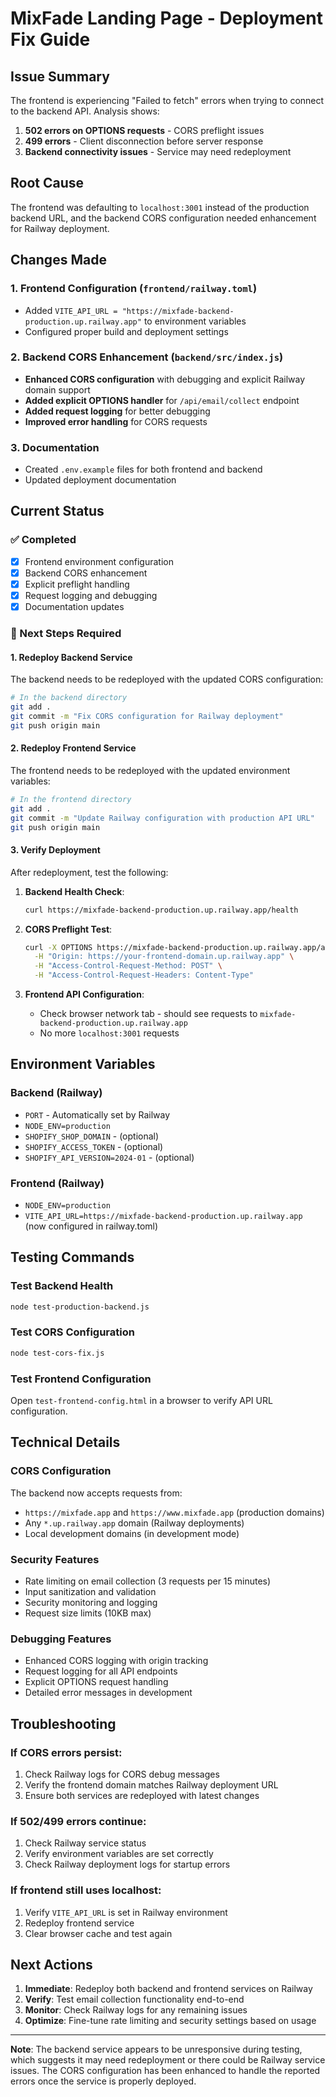 # MixFade Landing Page - Deployment Fix Guide

## Issue Summary
The frontend is experiencing "Failed to fetch" errors when trying to connect to the backend API. Analysis shows:

1. **502 errors on OPTIONS requests** - CORS preflight issues
2. **499 errors** - Client disconnection before server response
3. **Backend connectivity issues** - Service may need redeployment

## Root Cause
The frontend was defaulting to `localhost:3001` instead of the production backend URL, and the backend CORS configuration needed enhancement for Railway deployment.

## Changes Made

### 1. Frontend Configuration (`frontend/railway.toml`)
- Added `VITE_API_URL = "https://mixfade-backend-production.up.railway.app"` to environment variables
- Configured proper build and deployment settings

### 2. Backend CORS Enhancement (`backend/src/index.js`)
- **Enhanced CORS configuration** with debugging and explicit Railway domain support
- **Added explicit OPTIONS handler** for `/api/email/collect` endpoint
- **Added request logging** for better debugging
- **Improved error handling** for CORS requests

### 3. Documentation
- Created `.env.example` files for both frontend and backend
- Updated deployment documentation

## Current Status

### ✅ Completed
- [x] Frontend environment configuration
- [x] Backend CORS enhancement
- [x] Explicit preflight handling
- [x] Request logging and debugging
- [x] Documentation updates

### 🔄 Next Steps Required

#### 1. Redeploy Backend Service
The backend needs to be redeployed with the updated CORS configuration:

```bash
# In the backend directory
git add .
git commit -m "Fix CORS configuration for Railway deployment"
git push origin main
```

#### 2. Redeploy Frontend Service
The frontend needs to be redeployed with the updated environment variables:

```bash
# In the frontend directory
git add .
git commit -m "Update Railway configuration with production API URL"
git push origin main
```

#### 3. Verify Deployment
After redeployment, test the following:

1. **Backend Health Check**:
   ```bash
   curl https://mixfade-backend-production.up.railway.app/health
   ```

2. **CORS Preflight Test**:
   ```bash
   curl -X OPTIONS https://mixfade-backend-production.up.railway.app/api/email/collect \
     -H "Origin: https://your-frontend-domain.up.railway.app" \
     -H "Access-Control-Request-Method: POST" \
     -H "Access-Control-Request-Headers: Content-Type"
   ```

3. **Frontend API Configuration**:
   - Check browser network tab - should see requests to `mixfade-backend-production.up.railway.app`
   - No more `localhost:3001` requests

## Environment Variables

### Backend (Railway)
- `PORT` - Automatically set by Railway
- `NODE_ENV=production`
- `SHOPIFY_SHOP_DOMAIN` - (optional)
- `SHOPIFY_ACCESS_TOKEN` - (optional)
- `SHOPIFY_API_VERSION=2024-01` - (optional)

### Frontend (Railway)
- `NODE_ENV=production`
- `VITE_API_URL=https://mixfade-backend-production.up.railway.app` (now configured in railway.toml)

## Testing Commands

### Test Backend Health
```bash
node test-production-backend.js
```

### Test CORS Configuration
```bash
node test-cors-fix.js
```

### Test Frontend Configuration
Open `test-frontend-config.html` in a browser to verify API URL configuration.

## Technical Details

### CORS Configuration
The backend now accepts requests from:
- `https://mixfade.app` and `https://www.mixfade.app` (production domains)
- Any `*.up.railway.app` domain (Railway deployments)
- Local development domains (in development mode)

### Security Features
- Rate limiting on email collection (3 requests per 15 minutes)
- Input sanitization and validation
- Security monitoring and logging
- Request size limits (10KB max)

### Debugging Features
- Enhanced CORS logging with origin tracking
- Request logging for all API endpoints
- Explicit OPTIONS request handling
- Detailed error messages in development

## Troubleshooting

### If CORS errors persist:
1. Check Railway logs for CORS debug messages
2. Verify the frontend domain matches Railway deployment URL
3. Ensure both services are redeployed with latest changes

### If 502/499 errors continue:
1. Check Railway service status
2. Verify environment variables are set correctly
3. Check Railway deployment logs for startup errors

### If frontend still uses localhost:
1. Verify `VITE_API_URL` is set in Railway environment
2. Redeploy frontend service
3. Clear browser cache and test again

## Next Actions

1. **Immediate**: Redeploy both backend and frontend services on Railway
2. **Verify**: Test email collection functionality end-to-end
3. **Monitor**: Check Railway logs for any remaining issues
4. **Optimize**: Fine-tune rate limiting and security settings based on usage

---

**Note**: The backend service appears to be unresponsive during testing, which suggests it may need redeployment or there could be Railway service issues. The CORS configuration has been enhanced to handle the reported errors once the service is properly deployed.